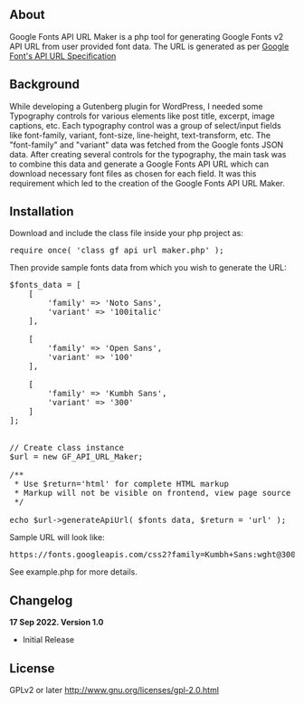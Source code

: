 ## About

Google Fonts API URL Maker is a php tool for generating Google Fonts v2 API URL from user provided font data. The URL is generated as per [Google Font's API URL Specification](https://developers.google.com/fonts/docs/css2#forming_api_urls)

## Background
While developing a Gutenberg plugin for WordPress, I needed some Typography controls for various elements like post title, excerpt, image captions, etc. Each typography control was a group of select/input fields like font-family, variant, font-size, line-height, text-transform, etc. The "font-family" and "variant" data was fetched from the Google fonts JSON data. After creating several controls for the typography, the main task was to combine this data and generate a Google Fonts API URL which can download necessary font files as chosen for each field. It was this requirement which led to the creation of the Google Fonts API URL Maker.


## Installation

Download and include the class file inside your php project as:

<pre>require_once( 'class_gf_api_url_maker.php' );</pre>

Then provide sample fonts data from which you wish to generate the URL:

<pre>$fonts_data = [
    [
        'family' => 'Noto Sans',
        'variant' => '100italic'
    ],
    
    [
        'family' => 'Open Sans',
        'variant' => '100'
    ],

    [
        'family' => 'Kumbh Sans',
        'variant' => '300'
    ]
];


// Create class instance
$url = new GF_API_URL_Maker;

/**
 * Use $return='html' for complete HTML markup
 * Markup will not be visible on frontend, view page source
 */

echo $url->generateApiUrl( $fonts_data, $return = 'url' );</pre>

Sample URL will look like:

<pre>https://fonts.googleapis.com/css2?family=Kumbh+Sans:wght@300&family=Noto+Sans:ital,wght@1,100&family=Open+Sans:wght@100&display=swap</pre>

See example.php for more details.

## Changelog

**17 Sep 2022. Version 1.0**
- Initial Release

## License

GPLv2 or later
http://www.gnu.org/licenses/gpl-2.0.html